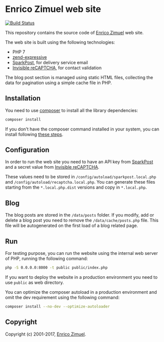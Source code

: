 # Enrico Zimuel web site

[![Build Status](https://secure.travis-ci.org/ezimuel/zimuel.it.svg?branch=master)](https://secure.travis-ci.org/ezimuel/zimuel.it)

This repository contains the source code of [Enrico Zimuel](http://www.zimuel.it)
web site.

The web site is built using the following technologies:

- PHP 7
- [zend-expressive](https://zendframework.github.io/zend-expressive/)
- [SparkPost](https://www.sparkpost.com/), for delivery service email
- [Invisible reCAPTCHA](https://www.google.com/recaptcha), for contact validation

The blog post section is managed using static HTML files, collecting the data
for pagination using a simple cache file in PHP.

## Installation

You need to use [composer](https://getcomposer.org/) to install all the library
dependencies:

```bash
composer install
```

If you don't have the composer command installed in your system, you can install
following [these steps](https://getcomposer.org/doc/00-intro.md#installation-linux-unix-osx).

## Configuration

In order to run the web site you need to have an API key from [SparkPost](https://www.sparkpost.com/)
and a secret value from [Invisible reCAPTCHA](https://www.google.com/recaptcha).

These values need to be stored in `/config/autoload/sparkpost.local.php` and
`/config/autoload/recaptcha.local.php`. You can generate these files starting
from the `*.local.php.dist` versions and copy in `*.local.php`.

## Blog

The blog posts are stored in the `/data/posts` folder. If you modify, add or
delete a blog post you need to remove the `/data/cache/posts.php` file. This
file will be autogenerated on the first load of a blog related page.

## Run

For testing purpose, you can run the website using the internal web server
of PHP, running the following command:

```bash
php -S 0.0.0.0:8000 -t public public/index.php
```

If you want to deploy the website in a production environment you need to
use `public` as web directory.

You can optimize the composer autoload in a production environment and omit the
dev requirement using the following command:

```bash
composer install --no-dev --optimize-autoloader
```

## Copyright

Copyright (c) 2001-2017, [Enrico Zimuel](http://www.zimuel.it).
